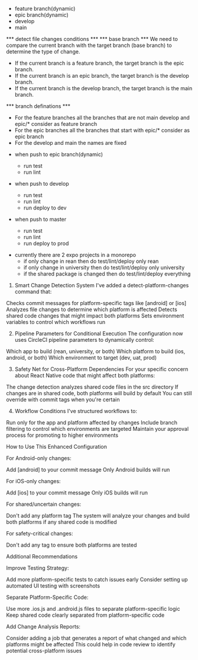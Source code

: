 - feature branch(dynamic)
- epic branch(dynamic)
- develop
- main

*** detect file changes conditions ***
  *** base branch ***
  We need to compare the current branch with the target branch (base branch) to determine the type of change.
  - If the current branch is a feature branch, the target branch is the epic branch.
  - If the current branch is an epic branch, the target branch is the develop branch.
  - If the current branch is the develop branch, the target branch is the main branch.
  
  *** branch definations ***
  - For the feature branches all the branches that are not main develop and epic/* consider as feature branch
  - For the epic branches all the branches that start with epic/* consider as epic branch
  - For the develop and main the names are fixed


* when push to epic branch(dynamic)

  - run test
  - run lint

* when push to develop

  - run test
  - run lint
  - run deploy to dev

* when push to master
  - run test
  - run lint
  - run deploy to prod

- currently there are 2 expo projects in a monorepo
  - if only change in rean then do test/lint/deploy only rean
  - if only change in university then do test/lint/deploy only university
  - if the shared package is changed then do test/lint/deploy everything

1. Smart Change Detection System
   I've added a detect-platform-changes command that:

Checks commit messages for platform-specific tags like [android] or [ios]
Analyzes file changes to determine which platform is affected
Detects shared code changes that might impact both platforms
Sets environment variables to control which workflows run

2. Pipeline Parameters for Conditional Execution
   The configuration now uses CircleCI pipeline parameters to dynamically control:

Which app to build (rean, university, or both)
Which platform to build (ios, android, or both)
Which environment to target (dev, uat, prod)

3. Safety Net for Cross-Platform Dependencies
   For your specific concern about React Native code that might affect both platforms:

The change detection analyzes shared code files in the src directory
If changes are in shared code, both platforms will build by default
You can still override with commit tags when you're certain

4. Workflow Conditions
   I've structured workflows to:

Run only for the app and platform affected by changes
Include branch filtering to control which environments are targeted
Maintain your approval process for promoting to higher environments

How to Use This Enhanced Configuration

For Android-only changes:

Add [android] to your commit message
Only Android builds will run

For iOS-only changes:

Add [ios] to your commit message
Only iOS builds will run

For shared/uncertain changes:

Don't add any platform tag
The system will analyze your changes and build both platforms if any shared code is modified

For safety-critical changes:

Don't add any tag to ensure both platforms are tested

Additional Recommendations

Improve Testing Strategy:

Add more platform-specific tests to catch issues early
Consider setting up automated UI testing with screenshots

Separate Platform-Specific Code:

Use more .ios.js and .android.js files to separate platform-specific logic
Keep shared code clearly separated from platform-specific code

Add Change Analysis Reports:

Consider adding a job that generates a report of what changed and which platforms might be affected
This could help in code review to identify potential cross-platform issues
